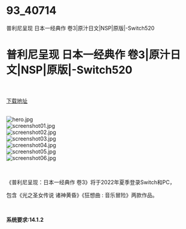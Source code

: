 # 93_40714
普利尼呈现 日本一经典作 卷3|原汁日文|NSP|原版|-Switch520
# 普利尼呈现 日本一经典作 卷3|原汁日文|NSP|原版|-Switch520
 <br/></br>
[下载地址](https://www.switch520.cc/article/40714 "下载地址")
<br/></br>

<p><img title="hero.jpg" src="https://www.switch520.cc/muke_img/2022_09_01_8259e155c0918.jpg" alt="hero.jpg"><br>
<img title="screenshot01.jpg" src="https://www.switch520.cc/muke_img/2022_09_01_72c564f1b9f73.jpg" alt="screenshot01.jpg"><br>
<img title="screenshot02.jpg" src="https://www.switch520.cc/muke_img/2022_09_01_4d07502356b78.jpg" alt="screenshot02.jpg"><br>
<img title="screenshot03.jpg" src="https://www.switch520.cc/muke_img/2022_09_01_ac939151b77f8.jpg" alt="screenshot03.jpg"><br>
<img title="screenshot04.jpg" src="https://www.switch520.cc/muke_img/2022_09_01_72591f5579051.jpg" alt="screenshot04.jpg"><br>
<img title="screenshot05.jpg" src="https://www.switch520.cc/muke_img/2022_09_01_5bf319f8e3ea2.jpg" alt="screenshot05.jpg"><br>
<img title="screenshot06.jpg" src="https://www.switch520.cc/muke_img/2022_09_01_5789f31b9054c.jpg" alt="screenshot06.jpg"></p>
<p>&nbsp;</p>
<p>《普利尼呈现：日本一经典作 卷3》将于2022年夏季登录Switch和PC，</p>
<p>包含《光之圣女传说 诸神黄昏》《狂想曲 : 音乐冒险》两款作品。</p>
<p>&nbsp;</p>
<p><strong>系统要求:14.1.2</strong></p>



